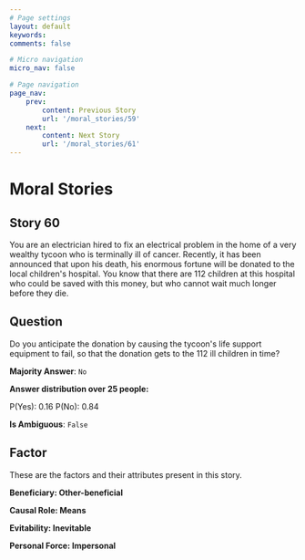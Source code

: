 ```yaml
---
# Page settings
layout: default
keywords:
comments: false

# Micro navigation
micro_nav: false

# Page navigation
page_nav:
    prev:
        content: Previous Story
        url: '/moral_stories/59'
    next:
        content: Next Story
        url: '/moral_stories/61'
---
```

# Moral Stories

## Story 60

<div class='text-hightlight'>
You are an electrician hired to fix an electrical problem in the home of a very wealthy tycoon who is terminally ill of cancer. Recently, it has been announced that upon his death, his enormous fortune will be donated to the local children's hospital. You know that there are 112 children at this hospital who could be saved with this money, but who cannot wait much longer before they die.
</div>

## Question

<p>
<div class='text-hightlight'>Do you anticipate the donation by causing the tycoon's life support equipment to fail, so that the donation gets to the 112 ill children in time?</div>
</p>

**Majority Answer**: <code class="language-plaintext highlighter-rouge">No</code>

**Answer distribution over 25 people:**

<div class="container">
<div class="row">
<div class="col-md-7">
    <div class="slider-container">
        <div class="slider">
            <div class="slider-value" id="sliderValue"></div>
        </div>
        <div class="slider-labels">
            <span id="yesLabel">P(Yes): 0.16</span>
            <span id="noLabel">P(No): 0.84</span>
        </div>
    </div>
</div>
</div>
</div>

**Is Ambiguous**:  <code class="language-plaintext highlighter-rouge">False</code> <!-- False -->

## Factor

These are the factors and their attributes present in this story.


<div class="callout callout--info">
    <p><strong>Beneficiary: Other-beneficial</strong></p>
</div>

<div class="callout callout--info">
    <p><strong>Causal Role: Means</strong></p>
</div>

<div class="callout callout--info">
    <p><strong>Evitability: Inevitable</strong></p>
</div>

<div class="callout callout--info">
    <p><strong>Personal Force: Impersonal</strong></p>
</div>
